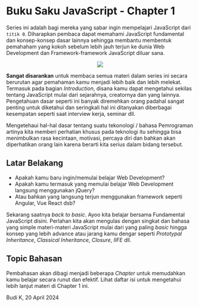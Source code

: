# Buku Saku JavaScript - Chapter 1

Series ini adalah bagi mereka yang sabar ingin mempelajari JavaScript dari ```titik 0```. Diharapkan pembaca dapat memahami JavaScript fundamental dan konsep-konsep dasar lainnya sehingga membantu membentuk pemahaham yang kokoh sebelum lebih jauh terjun ke dunia Web Development dan Framework-framework JavaScript diluar sana.

<div align="center">
<img src="https://github.com/user-attachments/assets/32c8abbf-2ae4-4545-8183-b4e0b6499b12"/>
</div>

**Sangat disarankan** untuk membaca semua materi dalam series ini secara berurutan agar pemahaman kamu menjadi lebih baik dan lebih melekat. Termasuk pada bagian *Introduction*, disana kamu dapat mengetahui sekilas tentang JavaScript mulai dari sejarahnya, creatornya dan yang lainnya. Pengetahuan dasar seperti ini banyak diremehkan orang padahal sangat penting untuk diketahui dan seringkali hal ini ditanyakan diberbagai kesempatan seperti saat interview kerja, seminar dll.

Mengetehaui hal-hal dasar tentang suatu tekonologi / bahasa Pemrograman artinya kita memberi perhatian khusus pada teknologi itu sehingga bisa menimbulkan rasa kecintaan, motivasi, percaya diri dan bahkan akan diperhatikan orang lain karena berarti kita serius dalam bidang tersebut.

## Latar Belakang

* Apakah kamu baru ingin/memulai belajar Web Development?
* Apakah kamu termasuk yang memulai belajar Web Development langsung menggunakan jQuery?
* Atau bahkan yang langsung terjun menggunakan framework seperti Angular, Vue React dsb?

Sekarang saatnya *back to basic*. Ayoo kita belajar bersama Fundamental JavaScript disini. Perlahan kita akan mengulas dengan singkat dan bahasa yang simple materi-materi JavaScript mulai dari yang paling *basic* hingga konsep yang lebih advance atau jarang kamu dengar seperti *Prototypal Inheritance*, *Classical Inheritance*, *Closure*, *IIFE* dll.

## Topic Bahasan

Pembahasan akan dibagi menjadi beberapa _Chapter_ untuk memudahkan kamu belajar secara runut dan efektif. Lihat daftar isi untuk mengetahui lebih lanjut materi di Chapter 1 ini.

Budi K, 20 April 2024
